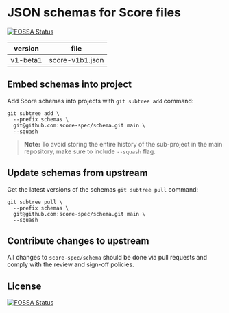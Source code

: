 # JSON schemas for Score files
[![FOSSA Status](https://app.fossa.com/api/projects/git%2Bgithub.com%2Fscore-spec%2Fschema.svg?type=shield)](https://app.fossa.com/projects/git%2Bgithub.com%2Fscore-spec%2Fschema?ref=badge_shield)


| version | file |
| --- | --- |
| v1-beta1 | score-v1b1.json |

## Embed schemas into project

Add Score schemas into projects with `git subtree add` command:

```
git subtree add \
  --prefix schemas \
  git@github.com:score-spec/schema.git main \
  --squash
```

> **Note:** To avoid storing the entire history of the sub-project in the main repository, make sure to include `--squash` flag.

## Update schemas from upstream

Get the latest versions of the schemas `git subtree pull` command:

```
git subtree pull \
  --prefix schemas \
  git@github.com:score-spec/schema.git main \
  --squash
```

## Contribute changes to upstream

All changes to `score-spec/schema` should be done via pull requests and comply with the review and sign-off policies.



## License
[![FOSSA Status](https://app.fossa.com/api/projects/git%2Bgithub.com%2Fscore-spec%2Fschema.svg?type=large)](https://app.fossa.com/projects/git%2Bgithub.com%2Fscore-spec%2Fschema?ref=badge_large)